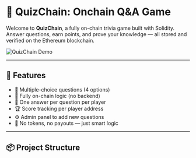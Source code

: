 # 🧠 QuizChain: Onchain Q&A Game

Welcome to **QuizChain**, a fully on-chain trivia game built with Solidity.  
Answer questions, earn points, and prove your knowledge — all stored and verified on the Ethereum blockchain.

![QuizChain Demo](https://media.giphy.com/media/v1.Y2lkPTc5MGI3NjExNjhkNThlYjBkYTRkY2E2ZjRjNzVjMjVjYjc1NzI3ZTY3ZmE1MTkxNCZjdD1n/3o6Zt481isNVuQI1l6/giphy.gif)

---

## 🚀 Features

- 🧩 Multiple-choice questions (4 options)
- 🔐 Fully on-chain logic (no backend)
- 🧠 One answer per question per player
- 🏆 Score tracking per player address
- ⚙️ Admin panel to add new questions
- 🤖 No tokens, no payouts — just smart logic

---

## 📦 Project Structure

